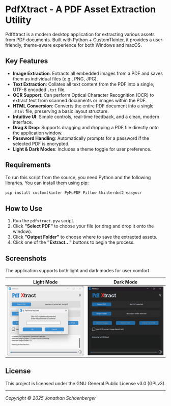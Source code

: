 # PdfXtract - A PDF Asset Extraction Utility

PdfXtract is a modern desktop application for extracting various assets from PDF documents. Built with Python + CustomTkinter, it provides a user-friendly, theme-aware experience for both Windows and macOS.

## Key Features

-   **Image Extraction**: Extracts all embedded images from a PDF and saves them as individual files (e.g., PNG, JPG).
-   **Text Extraction**: Collates all text content from the PDF into a single, UTF-8 encoded `.txt` file.
-   **OCR Support**: Can perform Optical Character Recognition (OCR) to extract text from scanned documents or images within the PDF.
-   **HTML Conversion**: Converts the entire PDF document into a single `.html` file, preserving a basic layout structure.
-   **Intuitive UI**: Simple controls, real-time feedback, and a clean, modern interface.
-   **Drag & Drop**: Supports dragging and dropping a PDF file directly onto the application window.
-   **Password Handling**: Automatically prompts for a password if the selected PDF is encrypted.
-   **Light & Dark Modes**: Includes a theme toggle for user preference.

## Requirements

To run this script from the source, you need Python and the following libraries. You can install them using pip:

```bash
pip install customtkinter PyMuPDF Pillow tkinterdnd2 easyocr
```

## How to Use

1.  Run the `pdfxtract.pyw` script.
2.  Click **"Select PDF"** to choose your file (or drag and drop it onto the window).
3.  Click **"Output Folder"** to choose where to save the extracted assets.
4.  Click one of the **"Extract..."** buttons to begin the process.

## Screenshots

The application supports both light and dark modes for user comfort.

| Light Mode                                       | Dark Mode                                      |
| ------------------------------------------------ | ---------------------------------------------- |
| ![PdfXtract Light Mode](./screenshots/light_mode.png) | ![PdfXtract Dark Mode](./screenshots/dark_mode.png) |

## License

This project is licensed under the GNU General Public License v3.0 (GPLv3).

---


*Copyright © 2025 Jonathan Schoenberger*

